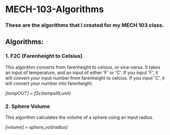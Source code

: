 # MECH-103-Algorithms
### These are the algorithms that I created for my MECH 103 class.
## **Algorithms:**
### 1. F2C (Farenheight to Celsius)
This algorithm converts from farenheight to celsius, or vice-versa. It takes an input of temperature, and an input of either 'F' or 'C'. If you input 'F', it will convert your input number from farenheight to celcius. If you input 'C', it will convert your number into farenheight.

*[tempOUT] = f2c(tempsIN,unit)*

### 2. Sphere Volume
This algorithm calculates the volume of a sphere using an input radius. 

*[volume] = sphere_vol(radius)*
